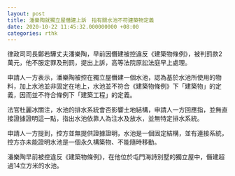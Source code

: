 ```yaml
---
layout: post
title: 潘樂陶就獨立屋僭建上訴　指有關水池不符建築物定義
date: 2020-10-22 11:45:32.000000000 +08:00
categories: rthk
---
```


律政司司長鄭若驊丈夫潘樂陶，早前因僭建被控違反《建築物條例》，被判罰款2萬元，他不服定罪及刑罰，提出上訴，高等法院原訟法庭早上處理。

申請人一方表示，潘樂陶被控在獨立屋僭建一個水池，認為基於水池所使用的物料，加上水池並非固定在地上，水池並不符合《建築物條例》下「建築物」的定義，因而並不符合條例下「建築工程」的定義。

法官杜麗冰關注，水池的排水系統會否影響土地結構，申請人一方回應指，並無直接證據證明這一點，指出水池依靠人為注水及放水，並無特定排水系統。

申請人一方提到，控方並無提供證據證明，水池是一個固定結構，並有連接系統，控方亦未能證明水池是一個永久構築物、不能隨時移動。

潘樂陶早前被控違反《建築物條例》，在他位於屯門海詩別墅的獨立屋中，僭建超過14立方米的水池。
